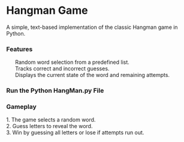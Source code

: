 <h1>Hangman Game</h1>
A simple, text-based implementation of the classic Hangman game in Python.

<h3>Features</h3>
<ul>
  Random word selection from a predefined list. <br>
  Tracks correct and incorrect guesses. <br>
  Displays the current state of the word and remaining attempts. <br>
</ul>
<h3> Run the Python HangMan.py File</h3>
<h3>Gameplay</h3>
1. The game selects a random word.<br>
2. Guess letters to reveal the word.<br>
3. Win by guessing all letters or lose if attempts run out.<br>  
